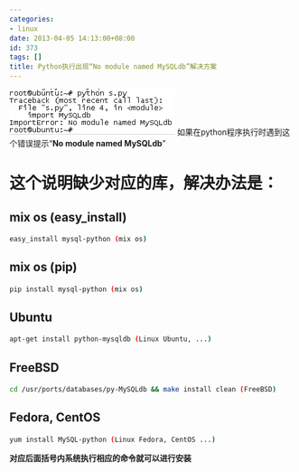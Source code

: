 ```yaml
---
categories:
- linux
date: 2013-04-05 14:13:00+08:00
id: 373
tags: []
title: Python执行出现“No module named MySQLdb”解决方案
---
```


![mysqldb](/wp-content/uploads/2013/04/mysqldb_error.webp#center)
如果在python程序执行时遇到这个错误提示“**No module named MySQLdb**”

# 这个说明缺少对应的库，解决办法是：

## mix os (easy_install)
```bash
easy_install mysql-python (mix os)
```

## mix os (pip)
```bash
pip install mysql-python (mix os)
```

## Ubuntu
```bash
apt-get install python-mysqldb (Linux Ubuntu, ...)
```

## FreeBSD
```bash
cd /usr/ports/databases/py-MySQLdb && make install clean (FreeBSD)
```

## Fedora, CentOS
```bash
yum install MySQL-python (Linux Fedora, CentOS ...)
```
**对应后面括号内系统执行相应的命令就可以进行安装**
